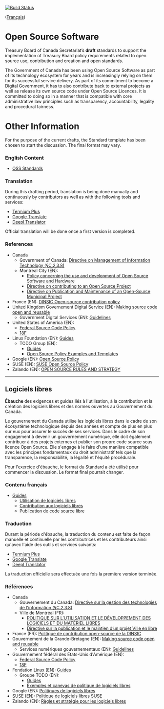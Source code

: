 [![Build Status](https://travis-ci.com/canada-ca/open-source-logiciel-libre.svg?branch=master)](https://travis-ci.com/canada-ca/open-source-logiciel-libre)

([Français](#logiciels-libres))

# Open Source Software

Treasury Board of Canada Secretariat’s **draft** standards to support the implementation of Treasury Board policy requirements related to open source use, contribution and creation and open standards.

The Government of Canada has been using Open Source Software as part of its technology ecosystem for years and is increasingly relying on them for its successful service delivery.
As part of its commitment to become a Digital Government, it has to also contribute back to external projects as well as release its own source code under Open Source Licences.
It is committed to doing so in a manner that is compatible with core administrative law principles such as transparency, accountability, legality and procedural fairness.

# Other Information

For the purpose of the current drafts, the Standard template has been chosen to start the discussion. The final format may vary.

### English Content

  * [OSS Standards](en/open-source.md)

### Translation

During this drafting period, translation is being done manually and continuously by contributors as well as with the following tools and services:

* [Termium Plus](http://www.btb.termiumplus.gc.ca/)
* [Google Translate](https://translate.google.com/)
* [Deepl Translator](https://www.deepl.com/translator)

Official translation will be done once a first version is completed.

### References

* Canada
  * Government of Canada: [Directive on Management of Information Technology (§C.2.3.8)](https://www.tbs-sct.gc.ca/pol/doc-eng.aspx?id=15249#appC)
  * Montréal City (EN):
    * [Policy concerning the use and development of Open Source Software and Hardware](https://github.com/VilledeMontreal/politique-libre/blob/master/Politique/PolitiqueDuLibre.md#english-version)
    * [Directive on contributing to an Open Source Project](https://github.com/VilledeMontreal/politique-libre/blob/master/Directives/ContributionAProjetLibre.md#english-version)
    * [Directive on Publication and Maintenance of an Open-Source Municipal Project](https://github.com/VilledeMontreal/politique-libre/blob/master/Directives/PublicationProjetVille.md#english-version)
* France (EN): [DINSIC Open-source contribution policy](https://disic.github.io/politique-de-contribution-open-source/en/)
* United Kingdom Governement Digital Service (EN): [Making source code open and reusable](https://www.gov.uk/service-manual/technology/making-source-code-open-and-reusable)
  * Government Digital Services (EN): [Guidelines](http://gds-operations.github.io/guidelines/)
* United States of America (EN):
  * [Federal Source Code Policy](https://sourcecode.cio.gov/)
  * [18F](https://18f.gsa.gov/open-source-policy/)
* Linux Foundation (EN): [Guides](https://www.linuxfoundation.org/resources/open-source-guides/)
  * TODO Group (EN):
    * [Guides](https://todogroup.org/guides/)
    * [Open Source Policy Examples and Templates](https://github.com/todogroup/policies#open-source-policy-examples-and-templates)
* Google (EN): [Open Source Policy](https://opensource.google.com/docs/)
* SUSE (EN): [SUSE Open Source Policy](https://opensource.suse.com/suse-open-source-policy)
* Zalando (EN): [OPEN SOURCE RULES AND STRATEGY](https://github.com/zalando/zalando-howto-open-source#open-source-rules-and-strategy)

---

## Logiciels libres

**Ébauche** des exigences et guides liés à l'utilisation, à la contribution et la création des logiciels libres et des normes ouvertes au Gouvernement du Canada.

Le gouvernement du Canada utilise les logiciels libres dans le cadre de son écosystème technologique depuis des années et compte de plus en plus sur eux pour assurer le succès de ses services. Dans le cadre de son engagement à devenir un gouvernement numérique, elle doit également contribuer à des projets externes et publier son propre code source sous licence Open Source. Elle s'engage à le faire d'une manière compatible avec les principes fondamentaux du droit administratif tels que la transparence, la responsabilité, la légalité et l'équité procédurale.

Pour l'exercice d'ébauche, le format du Standard a été utilisé pour commencer la discussion. Le format final pourrait changer.

### Contenu français

* [Guides](fr/guides)
  * [Utilisation de logiciels libres](fr/guides/utilisation-logiciels-libres.md)
  * [Contribution aux logiciels libres](fr/guides/contribution-à-des-logiciels-libres.md)
  * [Publication de code source libre](fr/guides/publication-code-source-ouvert.md)

### Traduction

Durant la période d'ébauche, la traduction du contenu est faite de façon manuelle et continuelle par les contributrices et les contributeurs ainsi qu'avec l'aide des outils et services suivants:

* [Termium Plus](http://www.btb.termiumplus.gc.ca/)
* [Google Translate](https://translate.google.com/)
* [Deepl Translator](https://www.deepl.com/translator)

La traduction officielle sera effectuée une fois la première version terminée.

### Références

* Canada
  * Gouvernement du Canada: [Directive sur la gestion des technologies de l'information (§C.2.3.8)](https://www.tbs-sct.gc.ca/pol/doc-fra.aspx?id=15249#appC)
  * Ville de Montréal (FR):
    * [POLITIQUE SUR L’UTILISATION ET LE DÉVELOPPEMENT DES LOGICIELS ET DU MATÉRIEL LIBRES](https://github.com/VilledeMontreal/politique-libre/blob/master/Politique/PolitiqueDuLibre.md)
    * [Directive sur la publication et le maintien d’un projet Ville en libre](https://github.com/VilledeMontreal/politique-libre/tree/master/Directives)
* France (FR): [Politique de contribution open-source de la DINSIC](https://disic.github.io/politique-de-contribution-open-source)
* Gouvernement de la Grande-Bretagne (EN): [Making source code open and reusable](https://www.gov.uk/service-manual/technology/making-source-code-open-and-reusable)
  * Services numériques gouvernementaux (EN): [Guidelines](http://gds-operations.github.io/guidelines/)
* Gouvernement fédéral des États-Unis d'Amérique (EN):
  * [Federal Source Code Policy](https://sourcecode.cio.gov/)
  * [18F](https://18f.gsa.gov/open-source-policy/)
* Fondation Linux (EN): [Guides](https://www.linuxfoundation.org/resources/open-source-guides/)
  * Groupe TODO (EN):
    * [Guides](https://todogroup.org/guides/)
    * [Exemples et canevas de politique de logiciels libres](https://github.com/todogroup/policies#open-source-policy-examples-and-templates)
* Google (EN): [Politiques de logiciels libres](https://opensource.google.com/docs/)
* SUSE (EN): [Politique de logiciels libres SUSE](https://opensource.suse.com/suse-open-source-policy)
* Zalando (EN): [Règles et stratégie pour les logiciels libres](https://github.com/zalando/zalando-howto-open-source#open-source-rules-and-strategy)
